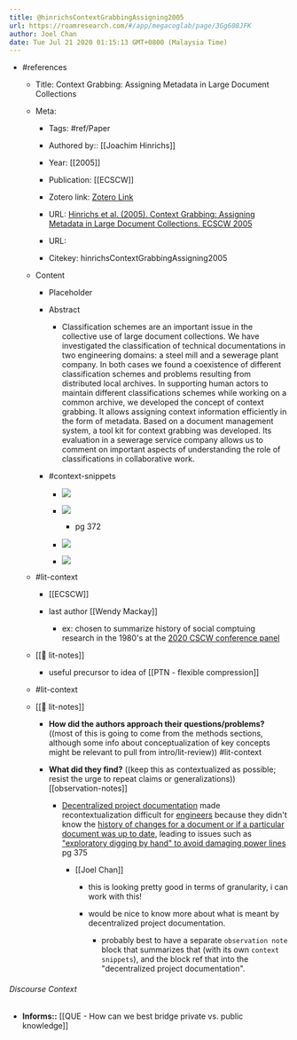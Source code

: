 ```yaml
---
title: @hinrichsContextGrabbingAssigning2005
url: https://roamresearch.com/#/app/megacoglab/page/3Gg608JFK
author: Joel Chan
date: Tue Jul 21 2020 01:15:13 GMT+0800 (Malaysia Time)
---
```


- #references

    - Title: Context Grabbing: Assigning Metadata in Large Document Collections

    - Meta:

        - Tags: #ref/Paper

        - Authored by:: [[Joachim Hinrichs]]

        - Year: [[2005]]

        - Publication: [[ECSCW]]

        - Zotero link: [Zotero Link](zotero://select/items/1_Y2RWPBIJ)

        - URL: [Hinrichs et al. (2005). Context Grabbing: Assigning Metadata in Large Document Collections. ECSCW 2005](undefined)

        - URL:

        - Citekey: hinrichsContextGrabbingAssigning2005

    - Content

        - Placeholder

        - Abstract

            - Classification schemes are an important issue in the collective use of large document collections. We have investigated the classification of technical documentations in two engineering domains: a steel mill and a sewerage plant company. In both cases we found a coexistence of different classification schemes and problems resulting from distributed local archives. In supporting human actors to maintain different classifications schemes while working on a common archive, we developed the concept of context grabbing. It allows assigning context information efficiently in the form of metadata. Based on a document management system, a tool kit for context grabbing was developed. Its evaluation in a sewerage service company allows us to comment on important aspects of understanding the role of classifications in collaborative work.

        - #context-snippets

            - ![](https://firebasestorage.googleapis.com/v0/b/firescript-577a2.appspot.com/o/imgs%2Fapp%2Fmegacoglab%2FYhHuwMz8Tp.png?alt=media&token=acf224fa-df96-4689-9ec0-abe2881f1cd9)

            - ![](https://firebasestorage.googleapis.com/v0/b/firescript-577a2.appspot.com/o/imgs%2Fapp%2Fmegacoglab%2FpX4rNj7Qga.png?alt=media&token=5919f57c-dac8-4bea-b75d-078a1629bd61)

                - pg 372

            - ![](https://firebasestorage.googleapis.com/v0/b/firescript-577a2.appspot.com/o/imgs%2Fapp%2Fmegacoglab%2FJ2Sqr7nsSy.png?alt=media&token=a5f60919-328e-43b9-8b79-d9043f2ba5d8)

            - ![](https://firebasestorage.googleapis.com/v0/b/firescript-577a2.appspot.com/o/imgs%2Fapp%2Fmegacoglab%2F7zrr6dqDHb.png?alt=media&token=b9d89e5a-f88c-473c-a7e3-04e6e0cac621)

    - #lit-context

        - [[ECSCW]]

        - last author [[Wendy Mackay]]

            - ex: chosen to summarize history of social comptuing research in the 1980's at the [2020 CSCW conference panel](1980's)

    - [[📝 lit-notes]]

        - useful precursor to idea of [[PTN - flexible compression]]

    - #lit-context

    - [[📝 lit-notes]]

        - **How did the authors approach their questions/problems?** ((most of this is going to come from the methods sections, although some info about conceptualization of key concepts might be relevant to pull from intro/lit-review)) #lit-context

        - **What did they find?** ((keep this as contextualized as possible; resist the urge to repeat claims or generalizations)) [[observation-notes]]

            - [Decentralized project documentation](![](https://firebasestorage.googleapis.com/v0/b/firescript-577a2.appspot.com/o/imgs%2Fapp%2Fmegacoglab%2F7zrr6dqDHb.png?alt=media&token=b9d89e5a-f88c-473c-a7e3-04e6e0cac621)) made recontextualization difficult for [engineers](((CUoGHVXbV))) because they didn't know the [history of changes for a document or if a particular document was up to date](((ANL0-Gihc))), leading to issues such as ["exploratory digging by hand" to avoid damaging power lines](((ZXWd_oKNJ))) pg 375

                - [[Joel Chan]]

                    - this is looking pretty good in terms of granularity, i can work with this!

                    - would be nice to know more about what is meant by decentralized project documentation.

                        - probably best to have a separate `observation note` block that summarizes that (with its own `context snippets`), and the block ref that into the "decentralized project documentation".

###### Discourse Context

- **Informs::** [[QUE - How can we best bridge private vs. public knowledge]]
